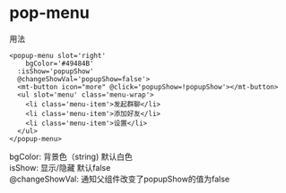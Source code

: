 # pop-menu

用法
```vue
<popup-menu slot='right' 
	bgColor='#49484B' 
  :isShow='popupShow'
  @changeShowVal='popupShow=false'>
  <mt-button icon="more" @click='popupShow=!popupShow'></mt-button>
  <ul slot='menu' class='menu-wrap'>
    <li class='menu-item'>发起群聊</li>
    <li class='menu-item'>添加好友</li>
    <li class='menu-item'>设置</li>
  </ul>
</popup-menu>
```
bgColor: 背景色（string) 默认白色<br>
isShow: 显示/隐藏 默认false<br>
@changeShowVal: 通知父组件改变了popupShow的值为false
